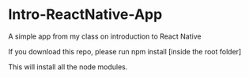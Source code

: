 # Intro-ReactNative-App
A simple app from my class on introduction to React Native


If you download this repo, please run 
npm install [inside the root folder]

This will install all the node modules.
